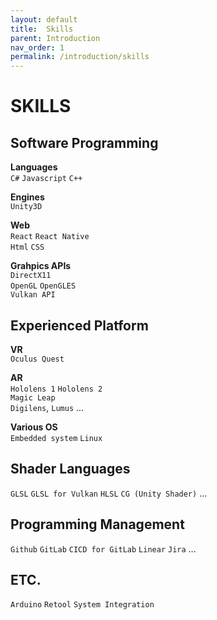 ```yaml
---
layout: default
title:  Skills
parent: Introduction
nav_order: 1
permalink: /introduction/skills
---
```


# <b>SKILLS</b>

## <b>Software Programming </b>

<b> Languages </b> <br>
`C#` `Javascript` `C++` <br>

<b> Engines</b><br>
`Unity3D`<br>

<b> Web </b>  <br>
`React` `React Native`  <br>
`Html` `CSS`  <br>

<b>Grahpics APIs</b><br>
`DirectX11`<br>
`OpenGL` `OpenGLES`<br>
`Vulkan API`<br>

## <b> Experienced Platform </b>
<b>VR</b><br>
`Oculus Quest`<br>

<b> AR </b><br>
`Hololens 1` `Hololens 2`<br>
`Magic Leap`<br>
`Digilens`, `Lumus` ...<br>

<b>Various OS</b><br>
`Embedded system` `Linux`<br>

## <b>Shader Languages</b>
`GLSL` `GLSL for Vulkan` `HLSL` `CG (Unity Shader)` ...

## <b>Programming Management</b>
`Github` `GitLab` `CICD for GitLab` `Linear` `Jira` ...

## <b>ETC.</b>
`Arduino` `Retool` `System Integration`
